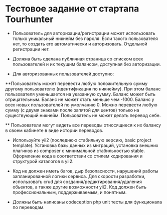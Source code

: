 # Тестовое задание от стартапа Tourhunter

* Пользователь для авторизации/регистрации может использовать только уникальный никнейм без пароля. Если такого пользователя нет, то создать его автоматически и авторизовать. Отдельной регистрации нет. 

* Должна быть сделана публичная страница со списком всех пользователей и их текущим балансом, доступная без авторизации.

* Для авторизованных пользователей доступно:

**Пользователь может перевести любую положительную сумму другому пользователю (идентификация по никнейму). При этом баланс пользователя уменьшается на указанную сумму. Баланс может быть отрицательным. Баланс не может стать меньше чем -1000. Баланс у всех новых пользователей по умолчанию 0. Можно перевести любую сумму (с двумя знаками после запятой для центов) только на существующий никнейм. Пользователь не может делать перевод себе.

** Пользователи могут видеть все переводы относящиеся к их балансу в своем кабинете в виде истории переводов.

* Используйте yii2 (последнюю стабильную версию, basic project template). Установка базы данных из миграций, установка внешних плагинов из composer с минимальной стабильностью stable. Оформление кода в соответствии со стилем кодирования и структурой каталогов в yii2. 

* Код не должен иметь багов, дыр безопасности, нарушений работы запланированной логики сервиса. Для скорости разработки, использовать crud для создания/редактирования/удаления обьектов, а также другие возможности yii2. Код должен быть профессиональным, поддерживаемым, и понятным. 

* Должны быть написаны codeception php unit тесты для функционала по переводам.
